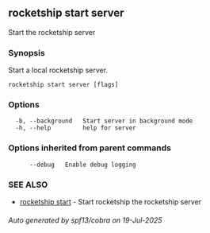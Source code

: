 ## rocketship start server

Start the rocketship server

### Synopsis

Start a local rocketship server.

```
rocketship start server [flags]
```

### Options

```
  -b, --background   Start server in background mode
  -h, --help         help for server
```

### Options inherited from parent commands

```
      --debug   Enable debug logging
```

### SEE ALSO

* [rocketship start](rocketship_start.md)	 - Start rocketship the rocketship server

###### Auto generated by spf13/cobra on 19-Jul-2025
